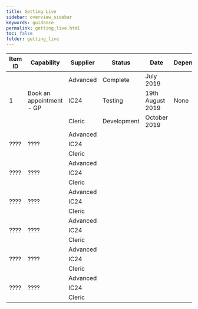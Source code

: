 ```yaml
---
title: Getting Live
sidebar: overview_sidebar
keywords: guidance
permalink: getting_live.html
toc: false
folder: getting_live
---
```


<link rel="stylesheet" href="https://unpkg.com/purecss@1.0.1/build/pure-min.css" integrity="sha384-oAOxQR6DkCoMliIh8yFnu25d7Eq/PHS21PClpwjOTeU2jRSq11vu66rf90/cZr47" crossorigin="anonymous">

<table class="pure-table pure-table-bordered"> 
      <thead>
        <tr>
          <th data-field="ID" data-sortable="true">Item ID</th>
          <th data-field="Capability" data-sortable="true">Capability</th>
          <th data-field="Supplier" data-sortable="true">Supplier</th>
          <th data-field="Status" data-sortable="true">Status</th>
          <th data-field="Date" data-sortable="true">Date</th>
          <th data-field="Dependencies" data-sortable="true">Dependencies</th>
          <th data-field="Comments" data-sortable="true">Comments</th>
        </tr>
      </thead>
      <tbody>        
<!------------------------------ROW----------------------------------->        
        <tr>
          <td rowspan="3">1</td>
          <td rowspan="3">Book an appointment - GP</td>
          <td>Advanced</td>
          <td>Complete</td>
          <td>July 2019</td>          
          <td rowspan="3">None</td>
          <td rowspan="3">Ability to search and book an appointment</td>
        </tr>  
        <tr>
          <td>IC24</td>
          <td>Testing</td>
          <td>19th August 2019</td>         
        </tr>
        <tr>
          <td>Cleric</td>
          <td>Development</td>
          <td>October 2019</td>         
        </tr>
<!------------------------------ROW----------------------------------->             
        <tr>
          <td rowspan="3">????</td>
          <td rowspan="3">????</td>
          <td>Advanced</td>
          <td></td>
          <td></td>          
          <td rowspan="3"></td>
          <td rowspan="3"></td>
        </tr>  
        <tr>
          <td>IC24</td>
          <td></td>
          <td></td>         
        </tr>
        <tr>
          <td>Cleric</td>
          <td></td>
          <td></td>         
        </tr>
<!------------------------------ROW----------------------------------->             
        <tr>
          <td rowspan="3">????</td>
          <td rowspan="3">????</td>
          <td>Advanced</td>
          <td></td>
          <td></td>          
          <td rowspan="3"></td>
          <td rowspan="3"></td>
        </tr>  
        <tr>
          <td>IC24</td>
          <td></td>
          <td></td>         
        </tr>
        <tr>
          <td>Cleric</td>
          <td></td>
          <td></td>         
        </tr>
<!------------------------------ROW----------------------------------->             
        <tr>
          <td rowspan="3">????</td>
          <td rowspan="3">????</td>
          <td>Advanced</td>
          <td></td>
          <td></td>          
          <td rowspan="3"></td>
          <td rowspan="3"></td>
        </tr>  
        <tr>
          <td>IC24</td>
          <td></td>
          <td></td>         
        </tr>
        <tr>
          <td>Cleric</td>
          <td></td>
          <td></td>         
        </tr>
<!------------------------------ROW----------------------------------->             
        <tr>
          <td rowspan="3">????</td>
          <td rowspan="3">????</td>
          <td>Advanced</td>
          <td></td>
          <td></td>          
          <td rowspan="3"></td>
          <td rowspan="3"></td>
        </tr>  
        <tr>
          <td>IC24</td>
          <td></td>
          <td></td>         
        </tr>
        <tr>
          <td>Cleric</td>
          <td></td>
          <td></td>         
        </tr>
<!------------------------------ROW----------------------------------->             
        <tr>
          <td rowspan="3">????</td>
          <td rowspan="3">????</td>
          <td>Advanced</td>
          <td></td>
          <td></td>          
          <td rowspan="3"></td>
          <td rowspan="3"></td>
        </tr>  
        <tr>
          <td>IC24</td>
          <td></td>
          <td></td>         
        </tr>
        <tr>
          <td>Cleric</td>
          <td></td>
          <td></td>         
        </tr>
<!------------------------------ROW----------------------------------->             
        <tr>
          <td rowspan="3">????</td>
          <td rowspan="3">????</td>
          <td>Advanced</td>
          <td></td>
          <td></td>          
          <td rowspan="3"></td>
          <td rowspan="3"></td>
        </tr>  
        <tr>
          <td>IC24</td>
          <td></td>
          <td></td>         
        </tr>
        <tr>
          <td>Cleric</td>
          <td></td>
          <td></td>         
        </tr>
      </tbody>
    </table>
